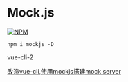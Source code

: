 # Mock.js

[![NPM](https://nodei.co/npm/mockjs.png?downloads=true&stars=true)](https://nodei.co/npm/mockjs/)

`npm i mockjs -D`

vue-cli-2

[改造vue-cli,使用mockjs搭建mock server](https://juejin.im/post/6844903590046203918)